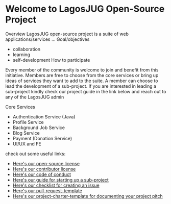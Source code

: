 # Welcome to LagosJUG Open-Source Project

Overview
LagosJUG open-source project is a suite of web applications/services ...
Goal/objectives
- collaboration 
- learning
- self-development
How to participate

Every member of the community is welcome to join and benefit from this initiative. Members are free to choose from the core services or bring up ideas of services they want to add to the suite. A member can choose to lead the development of a sub-project. 
If you are interested in leading a sub-project kindly check our project guide in the link below and reach out to any of the LagosJUG admin

Core Services

- Authentication Service (Java)
- Profile Service
- Background Job Service
- Blog Service
- Payment (Donation Service)
- UI/UX and FE

check out some useful links:
- [Here's our open-source license](https://github.com/LagosJavaUserGroup/Documents/blob/main/LICENSE)
- [Here's our contributor license](https://github.com/LagosJavaUserGroup/Documents/blob/main/CONTRIBUTOR_LICENSE.md)
- [Here's our code of conduct](https://github.com/LagosJavaUserGroup/Documents/blob/main/CODE__OF__CONDUCT.md)
- [Here's our guide for starting up a sub-project](https://github.com/LagosJavaUserGroup/Documents/blob/main/PROJECT_GUIDE.md)
- [Here's our checklist for creating an issue](https://github.com/LagosJavaUserGroup/Documents/blob/main/ISSUE_TEMPLATE.md)
- [Here's our pull-request-template](https://github.com/LagosJavaUserGroup/Documents/blob/main/PULL_REQUEST_TEMPLATE.md)
- [Here's our project-charter-template for documenting your project pitch](https://github.com/LagosJavaUserGroup/Documents/blob/main/project_charter.docx)
